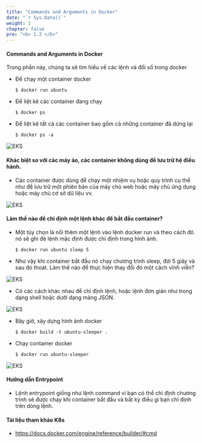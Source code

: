 ```yaml
---
title: "Commands and Arguments in Docker"
date: "`r Sys.Date()`"
weight: 2
chapter: false
pre: "<b> 1.2 </b>"
---
```


#### Commands and Arguments in Docker

Trong phần này, chúng ta sẽ tìm hiểu về các lệnh và đối số trong docker

- Để chạy một container docker
  ```
  $ docker run ubuntu
  ```
- Để liệt kê các container đang chạy
  ```
  $ docker ps 
  ```
- Để liệt kê tất cả các container bao gồm cả những container đã dừng lại
  ```
  $ docker ps -a
  ```
  
![EKS](/EKS-Workshop-8/images/part1/1.2/00010.png?featherlight=false&width=90pc)
  
#### Khác biệt so với các máy ảo, các container không dùng để lưu trữ hệ điều hành.
- Các container được dùng để chạy một nhiệm vụ hoặc quy trình cụ thể như để lưu trữ một phiên bản của máy chủ web hoặc máy chủ ứng dụng hoặc máy chủ cơ sở dữ liệu vv.

![EKS](/EKS-Workshop-8/images/part1/1.2/00011.png?featherlight=false&width=90pc)
  
  
#### Làm thế nào để chỉ định một lệnh khác để bắt đầu container?
- Một tùy chọn là nối thêm một lệnh vào lệnh docker run và theo cách đó nó sẽ ghi đè lệnh mặc định được chỉ định trong hình ảnh.
  ```
  $ docker run ubuntu sleep 5
  ```
- Như vậy khi container bắt đầu nó chạy chương trình sleep, đợi 5 giây và sau đó thoát. Làm thế nào để thực hiện thay đổi đó một cách vĩnh viễn?
  
![EKS](/EKS-Workshop-8/images/part1/1.2/00012.png?featherlight=false&width=90pc)
  
- Có các cách khác nhau để chỉ định lệnh, hoặc lệnh đơn giản như trong dạng shell hoặc dưới dạng mảng JSON.
 
![EKS](/EKS-Workshop-8/images/part1/1.2/00013.png?featherlight=false&width=90pc)
  
- Bây giờ, xây dựng hình ảnh docker
  ```
  $ docker build -t ubuntu-sleeper .
  ```
- Chạy container docker
  ```
  $ docker run ubuntu-sleeper
  ```
  
![EKS](/EKS-Workshop-8/images/part1/1.2/00014.png?featherlight=false&width=90pc)
  
#### Hướng dẫn Entrypoint
- Lệnh entrypoint giống như lệnh command vì bạn có thể chỉ định chương trình sẽ được chạy khi container bắt đầu và bất kỳ điều gì bạn chỉ định trên dòng lệnh.

#### Tài liệu tham khảo K8s
- https://docs.docker.com/engine/reference/builder/#cmd